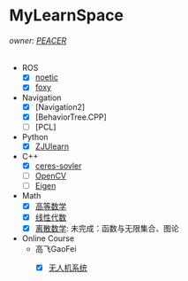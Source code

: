 # MyLearnSpace
###### owner: [PEACER](peacerhe@gmail.com)

- ROS
  - [x] [noetic](./ROS/noetic)
  - [x] [foxy](./ROS/foxy)
- Navigation
  - [x] [Navigation2]
  - [x] [BehaviorTree.CPP]
  - [ ] [PCL]
- Python
  - [x] [ZJUlearn](./Python/ZJUlearn/)
- C++
  - [x] [ceres-sovler](./C++/ceres-solver/)
  - [ ] [OpenCV](./C++/opencv/)
  - [ ] [Eigen](./C++/eigen/)
- Math
  - [x] [高等数学](./XDU/高等数学/)
  - [x] [线性代数](./XDU/线性代数/)
  - [x] [离散数学](./XDU/离散数学/): 未完成：函数与无限集合、图论
- Online Course
  - 高飞GaoFei
    - [x] [无人机系统](./OnlineCourse/GaoFei/无人机系统/无人机系统.md)





